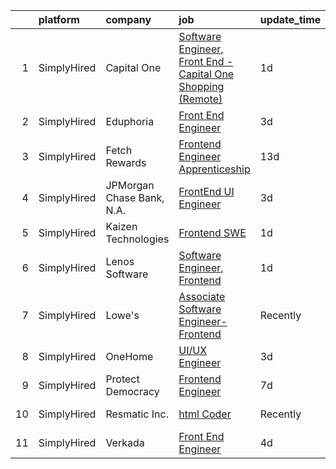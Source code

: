 

|    | platform    | company                   | job                                                                                                                                                                  | update_time   | location          |
|---:|:------------|:--------------------------|:---------------------------------------------------------------------------------------------------------------------------------------------------------------------|:--------------|:------------------|
|  1 | SimplyHired | Capital One               | [Software Engineer, Front End - Capital One Shopping (Remote)](https://www.simplyhired.com/job/2pSLFCxeyf4w7txQ8mFoLdq3TbaB3EbD6-X2-jbQqEIFYByQS9PNFw?q=ui+engineer) | 1d            | Virginia          |
|  2 | SimplyHired | Eduphoria                 | [Front End Engineer](https://www.simplyhired.com/job/fmg7SZPZ1yk15pgCrQtKp8p5H6-nbK2HxMAsUL8___fqFwagLBdUEw?q=ui+engineer)                                           | 3d            | Remote            |
|  3 | SimplyHired | Fetch Rewards             | [Frontend Engineer Apprenticeship](https://www.simplyhired.com/job/x6wIvR0zFGmEqC6hkJRqmTzzkgj6tI9MbJJLMiUUqahRap9LZtyLhg?q=ui+engineer)                             | 13d           | Birmingham, AL    |
|  4 | SimplyHired | JPMorgan Chase Bank, N.A. | [FrontEnd UI Engineer](https://www.simplyhired.com/job/QeiR-SxCcXzn1y-pwXf2wh0pMEyEkjnLgEdjQFyIVRO9Wq9V86_OqQ?q=ui+engineer)                                         | 3d            | Jersey City, NJ   |
|  5 | SimplyHired | Kaizen Technologies       | [Frontend SWE](https://www.simplyhired.com/job/39vbFUWWI-VrhnYGex37CaFWdyS918kPhKdCwdhHQUV1j57KzWW3wQ?q=ui+engineer)                                                 | 1d            | Edison, NJ        |
|  6 | SimplyHired | Lenos Software            | [Software Engineer, Frontend](https://www.simplyhired.com/job/iWvuhuRThH3pNkM4k8wwOlAhIoV-CpZdo7WpJUHOY8odW0ZfymJmOw?q=ui+engineer)                                  | 1d            | San Francisco, CA |
|  7 | SimplyHired | Lowe's                    | [Associate Software Engineer- Frontend](https://www.simplyhired.com/job/4FD7EBMF5Dqv2rs5T5m6D1-R2ph3v-iz8XiQNvz3_-o4WVKAyFdGPw?q=ui+engineer)                        | Recently      | Charlotte, NC     |
|  8 | SimplyHired | OneHome                   | [UI/UX Engineer](https://www.simplyhired.com/job/YuhJTOLkG6Kq5nmq7mYvq1wsu_cNU27ZpSeoi6GjVAmQBWaEe-4Jig?q=ui+engineer)                                               | 3d            | Remote            |
|  9 | SimplyHired | Protect Democracy         | [Frontend Engineer](https://www.simplyhired.com/job/613DRtcgjgbD4eeSnOGmW89MLyp0OqkS5qTIVPjrsj9Kr7632WvujQ?q=ui+engineer)                                            | 7d            | Remote            |
| 10 | SimplyHired | Resmatic Inc.             | [html Coder](https://www.simplyhired.com/job/1horKlaY2nUszWNGAznbOjFUNCJBjStFQ1YxHY1ditLaUqJVnHJ9Ig?q=ui+engineer)                                                   | Recently      | Sebastopol, CA    |
| 11 | SimplyHired | Verkada                   | [Front End Engineer](https://www.simplyhired.com/job/mRQzt0zV-GwxmYh76zLjZZP7jGhWYzn8OloSp_2Shn98EEDf6tjuDw?q=ui+engineer)                                           | 4d            | San Mateo, CA     |